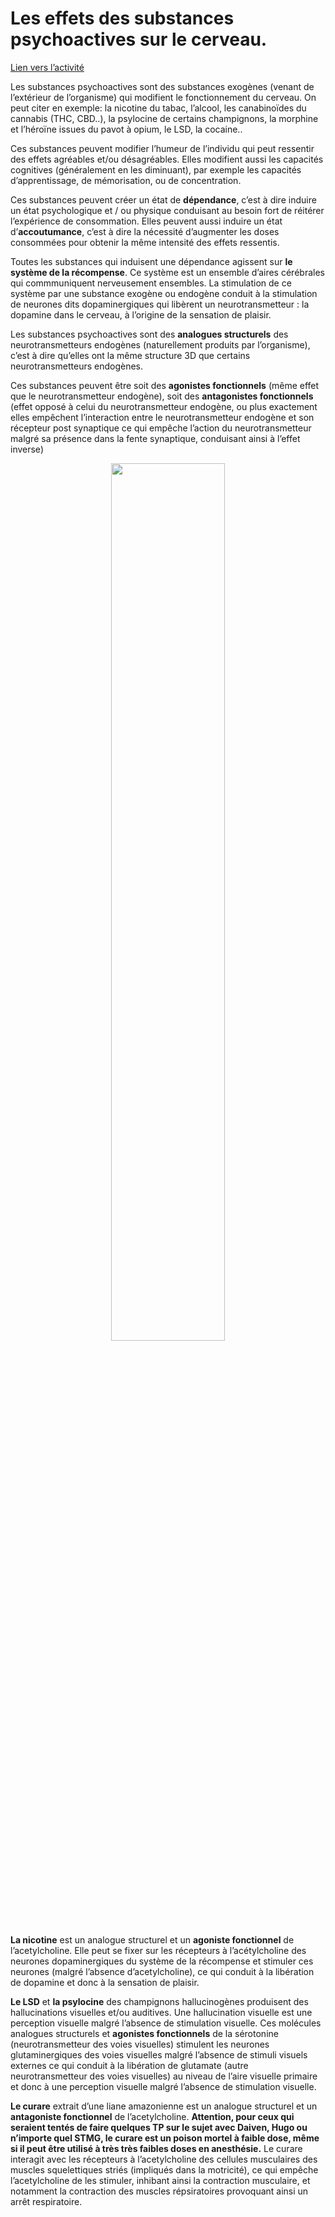 # Les effets des substances psychoactives sur le cerveau. 

[Lien vers l’activité](https://oversas.org/ipfs/QmWFXGkhBRvTMkkNPqTTN2ZXZS8CrkDwuoNY6wKwM8m2mf)

Les substances psychoactives sont des substances exogènes (venant de l’extérieur de l’organisme) qui modifient le fonctionnement du cerveau. On peut citer en exemple: la nicotine du tabac, l’alcool, les canabinoïdes du cannabis (THC, CBD..), la psylocine de certains champignons, la morphine et l’héroïne issues du pavot à opium, le LSD, la cocaine..

Ces substances peuvent modifier l’humeur de l’individu qui peut ressentir des effets agréables et/ou désagréables. Elles modifient aussi les capacités cognitives (généralement en les diminuant), par exemple les capacités d’apprentissage, de mémorisation, ou de concentration.

Ces substances peuvent créer un état de **dépendance**, c’est à dire induire un état psychologique et / ou physique conduisant au besoin fort de réitérer l’expérience de consommation. Elles peuvent aussi induire un état d’**accoutumance**, c’est à dire la nécessité d’augmenter les doses consommées pour obtenir la même intensité des effets ressentis.

Toutes les substances qui induisent une dépendance agissent sur **le système de la récompense**. Ce système est un ensemble d’aires cérébrales qui commmuniquent nerveusement ensembles. La stimulation de ce système par une substance exogène ou endogène conduit à la stimulation de neurones dits dopaminergiques qui libèrent un neurotransmetteur : la dopamine dans le cerveau, à l’origine de la sensation de plaisir.

Les substances psychoactives sont des **analogues structurels** des neurotransmetteurs endogènes (naturellement produits par l’organisme), c’est à dire qu’elles ont la même structure 3D que certains neurotransmetteurs endogènes.

Ces substances peuvent être soit des **agonistes fonctionnels** (même effet que le neurotransmetteur endogène), soit des **antagonistes fonctionnels** (effet opposé à celui du neurotransmetteur endogène, ou plus exactement elles empêchent l’interaction entre le neurotransmetteur endogène et son récepteur post synaptique ce qui empêche l’action du neurotransmetteur malgré sa présence dans la fente synaptique, conduisant ainsi à l’effet inverse)

<div align=center>
<img src="https://oversas.org/ipfs/QmQcz1QorxJM64sEqrXRHH3YX4B5WzfiTDKqkw14SArGRw" width=60%>
</div>

**La nicotine** est un analogue structurel et un **agoniste fonctionnel** de l’acetylcholine. Elle peut se fixer sur les récepteurs à l’acétylcholine des neurones dopaminergiques du système de la récompense et  stimuler ces neurones (malgré l’absence d’acetylcholine), ce qui conduit à la libération de dopamine et donc à la sensation de plaisir.

**Le LSD** et **la psylocine** des champignons hallucinogènes produisent des hallucinations visuelles et/ou auditives. Une hallucination visuelle est une perception visuelle malgré l’absence de stimulation visuelle. Ces molécules analogues structurels et **agonistes fonctionnels** de la sérotonine (neurotransmetteur des voies visuelles) stimulent les neurones glutaminergiques des voies visuelles malgré l’absence de stimuli visuels externes ce qui conduit à la libération de glutamate (autre neurotransmetteur des voies visuelles) au niveau de l’aire visuelle primaire et donc à une perception visuelle malgré l’absence de stimulation visuelle.

**Le curare** extrait d’une liane amazonienne est un analogue structurel et un **antagoniste fonctionnel** de l’acetylcholine. **Attention, pour ceux qui seraient tentés de faire quelques TP sur le sujet avec Daiven, Hugo ou n’importe quel STMG, le curare est un poison mortel à faible dose, même si il peut être utilisé à très très faibles doses en anesthésie.** Le curare interagit avec les récepteurs à l’acetylcholine des cellules musculaires des muscles squelettiques striés (impliqués dans la motricité), ce qui empêche l’acetylcholine de les stimuler, inhibant ainsi la contraction musculaire, et notamment la contraction des muscles répsiratoires provoquant ainsi un arrêt respiratoire. 
